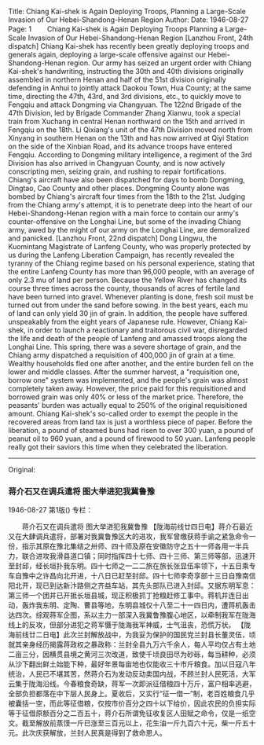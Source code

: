 Title: Chiang Kai-shek is Again Deploying Troops, Planning a Large-Scale Invasion of Our Hebei-Shandong-Henan Region
Author:
Date: 1946-08-27
Page: 1
　　Chiang Kai-shek is Again Deploying Troops
    Planning a Large-Scale Invasion of Our Hebei-Shandong-Henan Region
    [Lanzhou Front, 24th dispatch] Chiang Kai-shek has recently been greatly deploying troops and generals again, deploying a large-scale offensive against our Hebei-Shandong-Henan region. Our army has seized an urgent order with Chiang Kai-shek's handwriting, instructing the 30th and 40th divisions originally assembled in northern Henan and half of the 51st division originally defending in Anhui to jointly attack Daokou Town, Hua County; at the same time, directing the 47th, 43rd, and 3rd divisions, etc., to quickly move to Fengqiu and attack Dongming via Changyuan. The 122nd Brigade of the 47th Division, led by Brigade Commander Zhang Xianwu, took a special train from Xuchang in central Henan northward on the 15th and arrived in Fengqiu on the 18th. Li Qixiang's unit of the 47th Division moved north from Xinyang in southern Henan on the 13th and has now arrived at Qiyi Station on the side of the Xinbian Road, and its advance troops have entered Fengqiu. According to Dongming military intelligence, a regiment of the 3rd Division has also arrived in Changyuan County, and is now actively conscripting men, seizing grain, and rushing to repair fortifications. Chiang's aircraft have also been dispatched for days to bomb Dongming, Dingtao, Cao County and other places. Dongming County alone was bombed by Chiang's aircraft four times from the 18th to the 21st. Judging from the Chiang army's attempt, it is to penetrate deep into the heart of our Hebei-Shandong-Henan region with a main force to contain our army's counter-offensive on the Longhai Line, but some of the invading Chiang army, awed by the might of our army on the Longhai Line, are demoralized and panicked.
    [Lanzhou Front, 22nd dispatch] Dong Lingwu, the Kuomintang Magistrate of Lanfeng County, who was properly protected by us during the Lanfeng Liberation Campaign, has recently revealed the tyranny of the Chiang regime based on his personal experience, stating that the entire Lanfeng County has more than 96,000 people, with an average of only 2.3 mu of land per person. Because the Yellow River has changed its course three times across the county, thousands of acres of fertile land have been turned into gravel. Whenever planting is done, fresh soil must be turned out from under the sand before sowing. In the best years, each mu of land can only yield 30 jin of grain. In addition, the people have suffered unspeakably from the eight years of Japanese rule. However, Chiang Kai-shek, in order to launch a reactionary and traitorous civil war, disregarded the life and death of the people of Lanfeng and amassed troops along the Longhai Line. This spring, there was a severe shortage of grain, and the Chiang army dispatched a requisition of 400,000 jin of grain at a time. Wealthy households fled one after another, and the entire burden fell on the lower and middle classes. After the summer harvest, a "requisition one, borrow one" system was implemented, and the people's grain was almost completely taken away. However, the price paid for this requisitioned and borrowed grain was only 40% or less of the market price. Therefore, the peasants' burden was actually equal to 250% of the original requisitioned amount. Chiang Kai-shek's so-called order to exempt the people in the recovered areas from land tax is just a worthless piece of paper. Before the liberation, a pound of steamed buns had risen to over 300 yuan, a pound of peanut oil to 960 yuan, and a pound of firewood to 50 yuan. Lanfeng people really got their saviors this time when they celebrated the liberation.



<hr /> 

Original: 


### 蒋介石又在调兵遣将  图大举进犯我冀鲁豫

1946-08-27
第1版()
专栏：

　　蒋介石又在调兵遣将
    图大举进犯我冀鲁豫
    【陇海前线廿四日电】蒋介石最近又在大肆调兵遣将，部署对我冀鲁豫区大的进攻，我军曾缴获蒋手谕之紧急命令一份，指示其原在豫北集结之卅师、四十师及原在安徽防守之五十一师各用一半兵力，联合进攻我滑县道口镇；同时指挥四十七师、四十三师、第三师等部，迅速开至封邱，经长垣扑我东明。四十七师之一二二旅在旅长张显伍率领下，十五日乘专车自豫中之许昌向北开进，十八日已赶至封邱。四十七师李奇享部十三日自豫南信阳北开，现已到达新汴路侧之齐益车站，其先头部队已进入封邱。又据东明军息：第三师一个团并已开抵长垣县城，现正积极抓丁抢粮赶修工事中。蒋机并连日出动，轰炸我东明、定陶、曹县等地，东明县城仅十八至二十一四日内，遭蒋机轰击达四次。综观蒋军企图，系以主力一部深入我冀鲁豫腹心地区，以牵制我军在陇海线上的反攻，但部分进犯之蒋军慑于陇海我军神威，士气沮丧，恐慌万状。
    【陇海前线廿二日电】此次兰封解放战中，为我妥为保护的国民党兰封县长董灵伍，顷就其亲身经历揭露蒋政权之暴政称：兰封全县九万六千余人，每人平均仅占有土地二亩三分，因横贯县境之黄河三次改道，致使千顷良田尽为砂砾，每当耕种，必须从沙下翻出鲜土始能下种，最好年景每亩地也仅能收三十市斤粮食。加以日寇八年统治，人民已不堪其苦，然蒋介石为发动反动卖国内战，不顾兰封人民死活，大军云集于陇海沿线。今春粮食奇缺，蒋军一次即派征借粮四十万斤，富户相率逃避，全部负担都落在中下层人民身上。夏收后，又实行“征一借一”制，老百姓粮食几乎被囊括一空，而此等征借粮，仅按市价百分之四十以下给价，因此农民的负担实际等于征借原额百分之二百五十，蒋介石所谓免征收复区人田赋之命令，仅是一纸空文。截至解放前蒸馍一斤已涨至三百元以上，花生油一斤九百六十元，柴一斤五十元。此次庆获解放，兰封人民真是得到了救命恩人。
